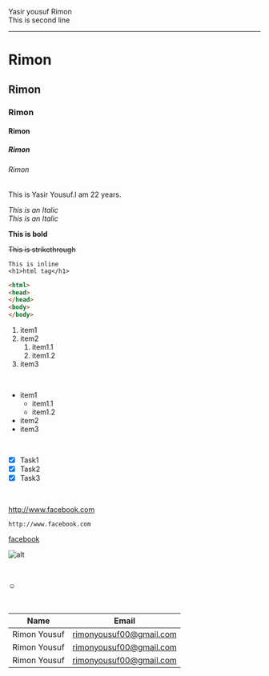 <!-- markdown tutorial -->

Yasir yousuf Rimon <br>
This is second line  

---
# Rimon
## Rimon
### Rimon
#### Rimon
##### Rimon
###### Rimon

<p>This is Yasir Yousuf.I am 22 years.</p>

<i>This is an Italic</i>  
_This is an Italic_

__This is bold__

~~This is strikethrough~~

`This is inline`  
`<h1>html tag</h1>`  

```html
<html>
<head>
</head>
<body>
</body>
```

<!--order list -->
1. item1
2. item2
   1. item1.1
   2. item1.2
3. item3  
<br>

<!-- unorder list -->
- item1  
  - item1.1
  - item1.2
- item2
- item3  

<br>

<!-- task list -->
- [x]  Task1
- [x]  Task2
- [x]  Task3  

<br>

<!-- automatic link -->
http://www.facebook.com   

<!-- disable link -->
`http://www.facebook.com`  

<!-- markdown link syntax -->
[facebook](http://www.facebook.com)  

![alt](./folder/name.jpg)  

<!-- image er khetre hubuhu html er tag use kra jbe -->
<br>

<!-- emoji -->
☺️  

<br>

<!-- table syntax -->
| Name | Email |
| ---- | ------ |
| Rimon Yousuf | rimonyousuf00@gmail.com
| Rimon Yousuf | rimonyousuf00@gmail.com
| Rimon Yousuf | rimonyousuf00@gmail.com  

<br>

